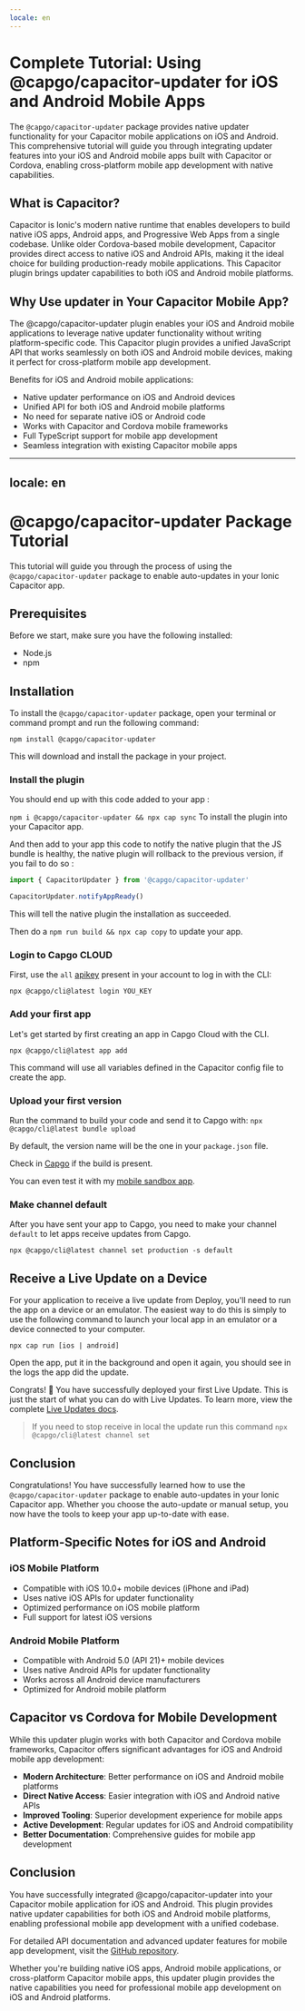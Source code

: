 ```yaml
---
locale: en
---
```


# Complete Tutorial: Using @capgo/capacitor-updater for iOS and Android Mobile Apps

The `@capgo/capacitor-updater` package provides native updater functionality for your Capacitor mobile applications on iOS and Android. This comprehensive tutorial will guide you through integrating updater features into your iOS and Android mobile apps built with Capacitor or Cordova, enabling cross-platform mobile app development with native capabilities.

## What is Capacitor?

Capacitor is Ionic's modern native runtime that enables developers to build native iOS apps, Android apps, and Progressive Web Apps from a single codebase. Unlike older Cordova-based mobile development, Capacitor provides direct access to native iOS and Android APIs, making it the ideal choice for building production-ready mobile applications. This Capacitor plugin brings updater capabilities to both iOS and Android mobile platforms.

## Why Use updater in Your Capacitor Mobile App?

The @capgo/capacitor-updater plugin enables your iOS and Android mobile applications to leverage native updater functionality without writing platform-specific code. This Capacitor plugin provides a unified JavaScript API that works seamlessly on both iOS and Android mobile devices, making it perfect for cross-platform mobile app development.

Benefits for iOS and Android mobile applications:
- Native updater performance on iOS and Android devices
- Unified API for both iOS and Android mobile platforms
- No need for separate native iOS or Android code
- Works with Capacitor and Cordova mobile frameworks
- Full TypeScript support for mobile app development
- Seamless integration with existing Capacitor mobile apps

---
locale: en
---
# @capgo/capacitor-updater Package Tutorial

This tutorial will guide you through the process of using the `@capgo/capacitor-updater` package to enable auto-updates in your Ionic Capacitor app.

## Prerequisites

Before we start, make sure you have the following installed:

- Node.js
- npm

## Installation

To install the `@capgo/capacitor-updater` package, open your terminal or command prompt and run the following command:

```
npm install @capgo/capacitor-updater
```

This will download and install the package in your project.

### Install the plugin

You should end up with this code added to your app :

`npm i @capgo/capacitor-updater && npx cap sync`
To install the plugin into your Capacitor app.

And then add to your app this code to notify the native plugin that the JS bundle is healthy, the native plugin will rollback to the previous version, if you fail to do so :

```js
import { CapacitorUpdater } from '@capgo/capacitor-updater'

CapacitorUpdater.notifyAppReady()
```

This will tell the native plugin the installation as succeeded.

Then do a `npm run build && npx cap copy` to update your app.

### Login to Capgo CLOUD

First, use the `all` [apikey](https://web.capgo.app/dashboard/apikeys/) present in your account to log in with the CLI:

`npx @capgo/cli@latest login YOU_KEY`

### Add your first app

Let's get started by first creating an app in Capgo Cloud with the CLI.

`npx @capgo/cli@latest app add`

This command will use all variables defined in the Capacitor config file to create the app.

### Upload your first version

Run the command to build your code and send it to Capgo with:
`npx @capgo/cli@latest bundle upload`

By default, the version name will be the one in your `package.json` file.

Check in [Capgo](https://web.capgo.app/) if the build is present.

You can even test it with my [mobile sandbox app](https://capgo.app/app_mobile/).

### Make channel default

After you have sent your app to Capgo, you need to make your channel `default` to let apps receive updates from Capgo.

`npx @capgo/cli@latest channel set production -s default`

## Receive a Live Update on a Device

For your application to receive a live update from Deploy, you'll need to run the app on a device or an emulator. The easiest way to do this is simply to use the following command to launch your local app in an emulator or a device connected to your computer.

    npx cap run [ios | android]

Open the app, put it in the background and open it again, you should see in the logs the app did the update.

Congrats! 🎉 You have successfully deployed your first Live Update. This is just the start of what you can do with Live Updates. To learn more, view the complete [Live Updates docs](/docs/plugin/cloud-mode/getting-started/).


> If you need to stop receive in local the update run this command
`npx @capgo/cli@latest channel set`


## Conclusion

Congratulations! You have successfully learned how to use the `@capgo/capacitor-updater` package to enable auto-updates in your Ionic Capacitor app. Whether you choose the auto-update or manual setup, you now have the tools to keep your app up-to-date with ease.

## Platform-Specific Notes for iOS and Android

### iOS Mobile Platform

- Compatible with iOS 10.0+ mobile devices (iPhone and iPad)
- Uses native iOS APIs for updater functionality
- Optimized performance on iOS mobile platform
- Full support for latest iOS versions

### Android Mobile Platform

- Compatible with Android 5.0 (API 21)+ mobile devices
- Uses native Android APIs for updater functionality
- Works across all Android device manufacturers
- Optimized for Android mobile platform

## Capacitor vs Cordova for Mobile Development

While this updater plugin works with both Capacitor and Cordova mobile frameworks, Capacitor offers significant advantages for iOS and Android mobile app development:

- **Modern Architecture**: Better performance on iOS and Android mobile platforms
- **Direct Native Access**: Easier integration with iOS and Android native APIs
- **Improved Tooling**: Superior development experience for mobile apps
- **Active Development**: Regular updates for iOS and Android compatibility
- **Better Documentation**: Comprehensive guides for mobile app development

## Conclusion

You have successfully integrated @capgo/capacitor-updater into your Capacitor mobile application for iOS and Android. This plugin provides native updater capabilities for both iOS and Android mobile platforms, enabling professional mobile app development with a unified codebase.

For detailed API documentation and advanced updater features for mobile app development, visit the [GitHub repository](https://github.com/Cap-go/capacitor-updater).

Whether you're building native iOS apps, Android mobile applications, or cross-platform Capacitor mobile apps, this updater plugin provides the native capabilities you need for professional mobile app development on iOS and Android platforms.
